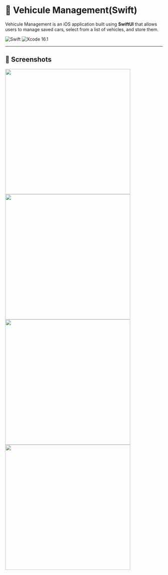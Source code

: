 # 🚗 Vehicule Management(Swift)

Vehicule Management is an iOS application built using **SwiftUI** that allows users to manage saved cars, select from a list of vehicles, and store them.


![Swift](https://img.shields.io/badge/Language-Swift-orange)
![Xcode 16.1](https://img.shields.io/badge/IDE-Xcode%2012-blue)

---

## 📸 Screenshots
<img src="https://github.com/user-attachments/assets/62c5329c-f1d9-46dd-825e-9bab23488156" alt="" width="400"><img src="https://github.com/user-attachments/assets/cc3ce141-65ed-4b62-9856-0bbd77a9fdeb" alt="" width="400">
<img src="https://github.com/user-attachments/assets/e6fe6e2f-6b63-4bd5-a298-365f2b8cc029" alt="" width="400"><img src="https://github.com/user-attachments/assets/e45e2307-d4cf-4f0e-abd5-6306b3737641" alt="" width="400">
